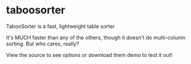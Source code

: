 taboosorter
===========

TabooSorter is a fast, lightweight table sorter

It's MUCH faster than any of the others, though it doesn't do multi-column sorting. But who cares, really?

View the source to see options or download them demo to test it out!